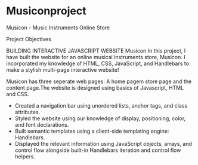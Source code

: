 # Musiconproject
Musicon - Music Instruments Online Store


Project Objectives

BUILDING INTERACTIVE JAVASCRIPT WEBSITE
Musicon
In this project, I have built the website for an online musical instruments store, Musicon. I incorporated my knowledge of HTML, CSS, JavaScript, and Handlebars to make a stylish multi-page interactive website!

Musicon has three seperate web pages: A home pagem store page and the content page.The website is designed using basics of Javascript, HTML and CSS.

- Created a navigation bar using unordered lists, anchor tags, and class attributes.
- Styled the website using our knowledge of display, positioning, color, and font declarations.
- Built semantic templates using a client-side templating engine: Handlebars.
- Displayed the relevant information using JavaScript objects, arrays, and control flow alongside built-in Handlebars iteration and control flow helpers.

